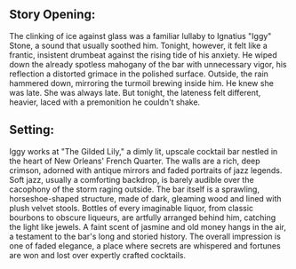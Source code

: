 ## Story Opening:

The clinking of ice against glass was a familiar lullaby to Ignatius "Iggy" Stone, a sound that usually soothed him. Tonight, however, it felt like a frantic, insistent drumbeat against the rising tide of his anxiety. He wiped down the already spotless mahogany of the bar with unnecessary vigor, his reflection a distorted grimace in the polished surface. Outside, the rain hammered down, mirroring the turmoil brewing inside him. He knew she was late. She was always late. But tonight, the lateness felt different, heavier, laced with a premonition he couldn't shake.

## Setting:

Iggy works at "The Gilded Lily," a dimly lit, upscale cocktail bar nestled in the heart of New Orleans' French Quarter. The walls are a rich, deep crimson, adorned with antique mirrors and faded portraits of jazz legends. Soft jazz, usually a comforting backdrop, is barely audible over the cacophony of the storm raging outside. The bar itself is a sprawling, horseshoe-shaped structure, made of dark, gleaming wood and lined with plush velvet stools. Bottles of every imaginable liquor, from classic bourbons to obscure liqueurs, are artfully arranged behind him, catching the light like jewels. A faint scent of jasmine and old money hangs in the air, a testament to the bar's long and storied history. The overall impression is one of faded elegance, a place where secrets are whispered and fortunes are won and lost over expertly crafted cocktails.
